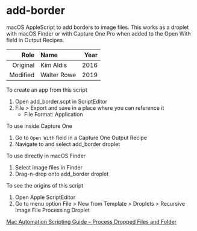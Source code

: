 # add-border

macOS AppleScript to add borders to image files. This works as a droplet with macOS Finder or with Capture One Pro when added to the Open With field in Output Recipes.

| Role | Name | Year |
| ---: | :--- | ---: |
| Original | Kim Aldis | 2016 |
| Modified | Walter Rowe | 2019 |

To create an app from this script
1. Open add_border.scpt in ScriptEditor
2. File > Export and save in a place where you can reference it
	* File Format: Application

To use inside Capture One
1. Go to `Open With` field in a Capture One Output Recipe
2. Navigate to and select add_border droplet

To use directly in macOS Finder
1. Select image files in Finder
2. Drag-n-drop onto add_border droplet
  
To see the origins of this script
1. Open Apple ScriptEditor
2. Go to menu option File > New from Template > Droplets > Recursive Image File Processing Droplet

[Mac Automation Scripting Guide – Process Dropped Files and Folder](https://developer.apple.com/library/content/documentation/LanguagesUtilities/Conceptual/MacAutomationScriptingGuide/ProcessDroppedFilesandFolders.html)
